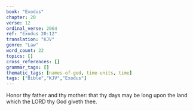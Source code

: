 ```yaml
---
book: "Exodus"
chapter: 20
verse: 12
ordinal_verse: 2064
ref: "Exodus 20:12"
translation: "KJV"
genre: "Law"
word_count: 22
topics: []
cross_references: []
grammar_tags: []
thematic_tags: [names-of-god, time-units, time]
tags: ["Bible","KJV","Exodus"]
---
```

Honor thy father and thy mother: that thy days may be long upon the land which the LORD thy God giveth thee.
